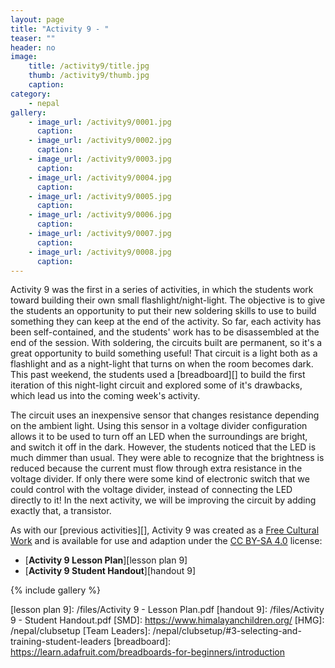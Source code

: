 ```yaml
---
layout: page
title: "Activity 9 - "
teaser: ""
header: no
image: 
    title: /activity9/title.jpg
    thumb: /activity9/thumb.jpg
    caption: 
category:
    - nepal
gallery:
    - image_url: /activity9/0001.jpg
      caption: 
    - image_url: /activity9/0002.jpg
      caption: 
    - image_url: /activity9/0003.jpg
      caption: 
    - image_url: /activity9/0004.jpg
      caption: 
    - image_url: /activity9/0005.jpg
      caption: 
    - image_url: /activity9/0006.jpg
      caption: 
    - image_url: /activity9/0007.jpg
      caption: 
    - image_url: /activity9/0008.jpg
      caption:       
---
```


Activity 9 was the first in a series of activities, in which the students work toward building their own small flashlight/night-light. The objective is to give the students an opportunity to put their new soldering skills to use to build something they can keep at the end of the activity.  So far, each activity has been self-contained, and the students' work has to be disassembled at the end of the session. With soldering, the circuits built are permanent, so it's a great opportunity to build something useful! That circuit is a light both as a flashlight and as a night-light that turns on when the room becomes dark. This past weekend, the students used a [breadboard][] to build the first iteration of this night-light circuit and explored some of it's drawbacks, which lead us into the coming week's activity.

The circuit uses an inexpensive sensor that changes resistance depending on the ambient light. Using this sensor in a voltage divider configuration allows it to be used to turn off an LED when the surroundings are bright, and switch it off in the dark. However, the students noticed that the LED is much dimmer than usual. They were able to recognize that the brightness is reduced because the current must flow through extra resistance in the voltage divider. If only there were some kind of electronic switch that we could control with the voltage divider, instead of connecting the LED directly to it! In the next activity, we will be improving the circuit by adding exactly that, a transistor.

As with our [previous activities][], Activity 9 was created as a [Free Cultural Work][] and is available for use and adaption under the [CC BY-SA 4.0][] license:

*	[**Activity 9 Lesson Plan**][lesson plan 9]
*	[**Activity 9 Student Handout**][handout 9]

{% include gallery %}

[^1]: SMD has a nearly equal gender distribution among boarding students, with 175 boys and 174 girls. The gender distribution among the Himalayan Makers Guild members is 25 boys and 37 girls (40%:60%).
[^2]: Part details and suppliers are given in the lesson plan.

[CC BY-SA 4.0]: https://creativecommons.org/licenses/by-sa/4.0/
[Free Cultural Work]: https://creativecommons.org/share-your-work/public-domain/freeworks/
[lesson plan 9]: /files/Activity 9 - Lesson Plan.pdf
[handout 9]: /files/Activity 9 - Student Handout.pdf
[SMD]: https://www.himalayanchildren.org/
[HMG]: /nepal/clubsetup
[Team Leaders]: /nepal/clubsetup/#3-selecting-and-training-student-leaders
[breadboard]: https://learn.adafruit.com/breadboards-for-beginners/introduction